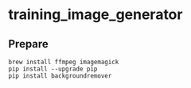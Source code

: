 # training_image_generator

## Prepare

```
brew install ffmpeg imagemagick
pip install --upgrade pip
pip install backgroundremover

```

